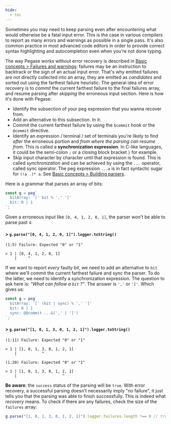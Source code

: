 ```yaml
---
hide:
  - toc
---
```


Sometimes you may need to keep parsing even after encountering what would otherwise be a fatal input error. This is the case in various compilers to report as many errors and warnings as possible in a single pass. It's also common practice in most advanced code editors in order to provide correct syntax highlighting and autocompletion even when you're not done typing.

The way Pegase works without error recovery is described in [Basic concepts > Failures and warnings](/pegase/basic-concepts/Failures-and-warnings): failures may be an instruction to backtrack or the sign of an actual input error. That's why emitted failures are not directly collected into an array, they are emitted as *candidates* and sorted out using the farthest failure heuristic. The general idea of error recovery is to *commit* the current farthest failure to the final failures array, and resume parsing after *skipping* the erroneous input section. Here is how it's done with Pegase:

- Identify the subsection of your peg expression that you wanna recover from.
- Add an alternative to this subsection. In it:
- Commit the current farthest failure by using the `$commit` hook or the `@commit` directive.
- Identify an expression / terminal / set of terminals you're likely to find *after* the erroneous portion and *from where the parsing can resume from*. This is called a **synchronization expression**. In C-like languages, it could be the semi-colon `;` or a closing block bracket `}` for example.
- Skip input character by character until that expression is found. This is called *synchronization* and can be achieved by using the `...` operator, called sync operator. The peg expression `...a` is in fact syntactic sugar for `(!a .)* a`. See [Basic concepts > Building parsers](/pegase/basic-concepts/Building-parsers/).

Here is a grammar that parses an array of bits:

```ts
const g = peg`
  bitArray: '[' bit % ',' ']'
  bit: 0 | 1
`;
```

Given a erroneous input like `[0, 4, 1, 2, 0, 1]`, the parser won't be able to parse past `4`:

#### > `g.parse("[0, 4, 1, 2, 0, 1]").logger.toString()`

```
(1:5) Failure: Expected "0" or "1"

> 1 | [0, 4, 1, 2, 0, 1]
    |     ^
```

If we want to report *every* faulty bit, we need to add an alternative to `bit` where we'll commit the current farthest failure and sync the parser. To do the latter, we need to identify a synchronization expression. The question to ask here is: *"What can follow a `bit` ?"*. The answer is `','` or `']'`. Which gives us:

```ts
const g = peg`
  bitArray: '[' (bit | sync) % ',' ']'
  bit: 0 | 1
  sync: @@commit ...&(',' | ']')
`;
```

#### > `g.parse("[1, 0, 1, 3, 0, 1, 2, 1]").logger.toString()`

```
(1:11) Failure: Expected "0" or "1"

> 1 | [1, 0, 1, 3, 0, 1, 2, 1]
    |           ^

(1:20) Failure: Expected "0" or "1"

> 1 | [1, 0, 1, 3, 0, 1, 2, 1]
    |                    ^
```

**Be aware**: the `success` status of the parsing will be `true`. With error recovery, a successful parsing doesn't necessarily imply "no failure", it just tells you that the parsing was able to finish successfully. This is indeed what *recovery* means. To check if there are any failures, check the size of the `failures` array:

```ts
g.parse("[1, 0, 1, 3, 0, 1, 2, 1]").logger.failures.length !== 0 // true
```
